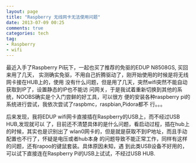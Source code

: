 ```yaml
---
layout: page
title: "Raspberry 无线网卡无法使用问题"
date: 2013-07-09 00:25
comments: true
categories: tech
tag:
- Raspberry
- wifi
---
```


最近入手了Raspberry Pi玩下，一起也买了推荐的免驱的EDUP N8508GS, 买回来用了几天，
实测确实免驱，不用自己折腾驱动了，刚开始使用的时候是将无线网卡接在HUB上的，使用
没有什么问题，但是用了几天，突然wifi突然不能自动获取到IP了，设置静态的IP也不能访
问网关，于是我试着重新切换到其他的系统，NOOBS确实是个入门尝鲜的好工具，可以很方
便的安装各种raspberry pi的系统进行尝试，我依次尝试了raspbmc，raspbian,Pidora都不
行。。。<!-- more -->

后来发现，我将EDUP wifi网卡直接插在Raspberry的USB上，而不经过USB HUB,发现就可以
了，目前还不清楚具体的是什么问题，看启动过程，插在hub上的时候，其实也是识别出了
wlan0网卡的，但是就是获取不到IP地址，而且手动配置也不行了，怀疑是电压或者hub本身
的问题导致不能正常工作，同样有这样的问题，还有rapoo的键鼠套装。具体原因未知，遇
到此类USB设备不好用的，可以试下直接连在Raspberry Pi的USB上试试，不经过USB HUB.

